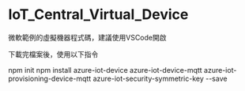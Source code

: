 # IoT_Central_Virtual_Device
微軟範例的虛擬機器程式碼，建議使用VSCode開啟

下載完檔案後，使用以下指令

npm init
npm install azure-iot-device azure-iot-device-mqtt azure-iot-provisioning-device-mqtt azure-iot-security-symmetric-key --save
